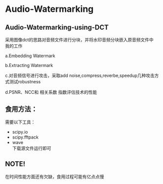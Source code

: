 # Audio-Watermarking
## Audio-Watermarking-using-DCT

采用图像dct的思路对音频文件进行分块，并将水印音频分块嵌入原音频文件中  
我的工作

a.Embedding Watermark

b.Extracting Watermark

c.对音频信号进行攻击，采取add noise,compress,reverbe,speedup几种攻击方式测试robustness

d.PSNR、NCC和 相关系数 指数评估技术的性能

## 食用方法：  
需要以下工具：  
 - scipy.io
 - scipy.fftpack
 - wave  
 下载源文件运行即可
 
 ## NOTE!
 在时间性能方面还有欠缺，食用过程可能有亿点点慢
 
 
 
